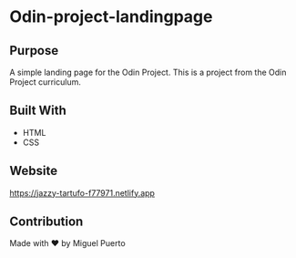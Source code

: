 # Odin-project-landingpage

## Purpose
A simple landing page for the Odin Project. This is a project from the Odin Project curriculum.

## Built With
* HTML
* CSS

## Website
https://jazzy-tartufo-f77971.netlify.app

## Contribution
Made with ❤️ by Miguel Puerto
